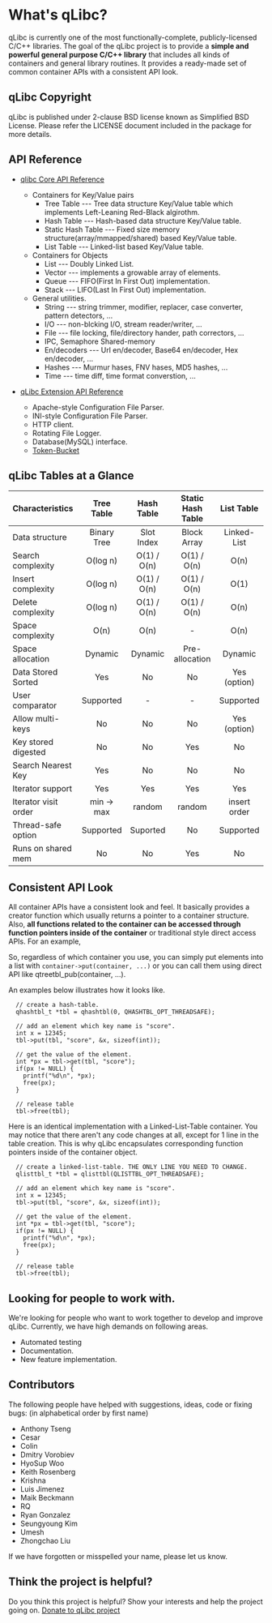 What's qLibc?
=============

qLibc is currently one of the most functionally-complete, publicly-licensed
C/C++ libraries. The goal of the qLibc project is to provide a **simple and
powerful general purpose C/C++ library** that includes all kinds of containers
and general library routines. It provides a ready-made set of common container
APIs with a consistent API look.

## qLibc Copyright

qLibc is published under 2-clause BSD license known as Simplified BSD License.
Please refer the LICENSE document included in the package for more details.

## API Reference

* [qlibc Core API Reference](http://wolkykim.github.io/qlibc/doc/html/files.html)
  * Containers for Key/Value pairs
    * Tree Table --- Tree data structure Key/Value table which implements Left-Leaning Red-Black algirothm.
    * Hash Table --- Hash-based data structure Key/Value table.
    * Static Hash Table --- Fixed size memory structure(array/mmapped/shared) based Key/Value table.
    * List Table --- Linked-list based Key/Value table.
  * Containers for Objects
    * List --- Doubly Linked List.
    * Vector --- implements a growable array of elements.
    * Queue --- FIFO(First In First Out) implementation.
    * Stack --- LIFO(Last In First Out) implementation.
  * General utilities.
    * String --- string trimmer, modifier, replacer, case converter, pattern detectors, ...
    * I/O --- non-blcking I/O, stream reader/writer, ...
    * File --- file locking, file/directory hander, path correctors, ...
    * IPC, Semaphore Shared-memory
    * En/decoders --- Url en/decoder, Base64 en/decoder, Hex en/decoder, ...
    * Hashes --- Murmur hases, FNV hases, MD5 hashes, ...
    * Time --- time diff, time format converstion, ...

* [qLibc Extension API Reference](http://wolkykim.github.io/qlibc/doc/html/files.html)
  * Apache-style Configuration File Parser.
  * INI-style Configuration File Parser.
  * HTTP client.
  * Rotating File Logger.
  * Database(MySQL) interface.
  * [Token-Bucket](http://en.wikipedia.org/wiki/Token_bucket)

## qLibc Tables at a Glance

| Characteristics     | Tree Table   | Hash Table   |Static Hash Table| List Table   |
|:--------------------|:------------:|:------------:|:---------------:|:------------:|
| Data structure      | Binary Tree  | Slot Index   | Block Array     | Linked-List  |
| Search complexity   | O(log n)     | O(1) / O(n)  | O(1) / O(n)     | O(n)         |
| Insert complexity   | O(log n)     | O(1) / O(n)  | O(1) / O(n)     | O(1)         |
| Delete complexity   | O(log n)     | O(1) / O(n)  | O(1) / O(n)     | O(n)         |
| Space complexity    | O(n)         | O(n)         | -               | O(n)         |
| Space allocation    | Dynamic      | Dynamic      | Pre-allocation  | Dynamic      |
| Data Stored Sorted  | Yes          | No           | No              | Yes (option) |
| User comparator     | Supported    | -            | -               | Supported    |
| Allow multi-keys    | No           | No           | No              | Yes (option) |
| Key stored digested | No           | No           | Yes             | No           |
| Search Nearest Key  | Yes          | No           | No              | No           |
| Iterator support    | Yes          | Yes          | Yes             | Yes          |
| Iterator visit order| min -> max   | random       | random          | insert order |
| Thread-safe option  | Supported    | Suported     | No              | Supported    |
| Runs on shared mem  | No           | No           | Yes             | No           |

## Consistent API Look

All container APIs have a consistent look and feel. It basically provides
a creator function which usually returns a pointer to a container structure.
Also, **all functions related to the container can be accessed through function
pointers inside of the container** or traditional style direct access APIs.
For an example, 

So, regardless of which container you use, you can simply put elements into
a list with `container->put(container, ...)` or you can call them using
direct API like qtreetbl_pub(container, ...).

An examples below illustrates how it looks like.

~~~{.c}
  // create a hash-table.
  qhashtbl_t *tbl = qhashtbl(0, QHASHTBL_OPT_THREADSAFE);
  
  // add an element which key name is "score".
  int x = 12345;
  tbl->put(tbl, "score", &x, sizeof(int));
  
  // get the value of the element.
  int *px = tbl->get(tbl, "score");
  if(px != NULL) {
    printf("%d\n", *px);
    free(px);
  }
  
  // release table
  tbl->free(tbl);
~~~

Here is an identical implementation with a Linked-List-Table container.
You may notice that there aren't any code changes at all, except for 1 line
in the table creation. This is why qLibc encapsulates corresponding function
pointers inside of the container object.

~~~{.c}
  // create a linked-list-table. THE ONLY LINE YOU NEED TO CHANGE.
  qlisttbl_t *tbl = qlisttbl(QLISTTBL_OPT_THREADSAFE);
  
  // add an element which key name is "score".
  int x = 12345;
  tbl->put(tbl, "score", &x, sizeof(int));
  
  // get the value of the element.
  int *px = tbl->get(tbl, "score");
  if(px != NULL) {
    printf("%d\n", *px);             
    free(px);
  }
  
  // release table
  tbl->free(tbl);
~~~

## Looking for people to work with.

We're looking for people who want to work together to develop and improve qLibc.
Currently, we have high demands on following areas.

* Automated testing
* Documentation.
* New feature implementation.

## Contributors

The following people have helped with suggestions, ideas, code or fixing bugs:
(in alphabetical order by first name)

* Anthony Tseng
* Cesar
* Colin
* Dmitry Vorobiev
* HyoSup Woo
* Keith Rosenberg
* Krishna
* Luis Jimenez
* Maik Beckmann
* RQ
* Ryan Gonzalez
* Seungyoung Kim
* Umesh
* Zhongchao Liu

If we have forgotten or misspelled your name, please let us know.

## Think the project is helpful?

Do you think this project is helpful? Show your interests and help the project going on.
[Donate to qLibc project](https://www.paypal.com/cgi-bin/webscr?cmd=_donations&business=FKTZPCFXXU8PG&lc=US&item_name=qLibc%20Project&item_number=qlibc&currency_code=USD&bn=PP%2dDonationsBF%3abtn_donate_SM%2egif%3aNonHosted)
